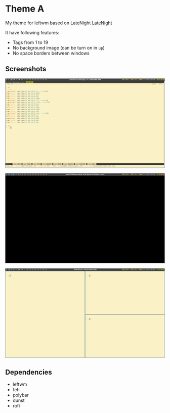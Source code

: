 # Theme A
My theme for leftwm based on LateNight [LateNight](https://github.com/JacoMalan1/LateNight)

It have following features:

- Tags from 1 to 19
- No background image (can be turn on in `up`)
- No space borders between windows

## Screenshots
![Screenshot](./theme_a/screenshots/screenshot1.png)

![Screenshot](./theme_a/screenshots/screenshot2.png)

![Screenshot](./theme_a/screenshots/screenshot3.png)

## Dependencies
 - leftwm
 - feh
 - polybar
 - dunst
 - rofi

